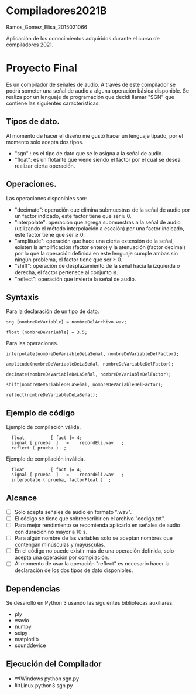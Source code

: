 # Compiladores2021B
Ramos_Gomez_Elisa_2015021066 


Aplicación de los conocimientos adquiridos durante el curso de compiladores 2021.

# Proyecto Final 

Es un compilador de señales de audio. 
   A través de este compilador se podrá someter una señal de audio a alguna operación básica disponible. Se realiza por un lenguaje de programación 
   que decidí llamar "SGN" que contiene las siguientes características: 
   ## Tipos de dato.
   Al momento de hacer el diseño me gustó hacer un lenguaje tipado, por el momento solo acepta dos tipos.
   - "sgn" : es el tipo de dato que se le asigna a la señal de audio.
   - "float": es un flotante que viene siendo el factor por el cual se desea realizar cierta operación.
        
   ## Operaciones.
   Las operaciones disponibles son:
   - "decimate": operación que elimina submuestras de la señal de audio por un factor indicado, este factor tiene que ser ≥ 0. 
   - "interpolate": operación que agrega submuestras a la señal de audio (utilizando el método interpolación a escalón) por una factor indicado, este factor tiene que ser ≥ 0.
   - "amplitude": operación que hace una cierta extensión de la señal, existen la amplificación (factor entero) y la atenuación (factor decimal) por lo que la operación definida en este lenguaje cumple ambas sin ningún problema, el factor tiene que ser ≥ 0.
   - "shift": operación de desplazamiento de la señal hacia la izquierda o derecha, el factor pertenece al conjunto ℝ.
   - "reflect": operación que invierte la señal de audio.

   ## Syntaxis
   Para la declaración de un tipo de dato. 
   
   ```sng [nombreDeVariable] = nombreDelArchivo.wav;```
   
   ```float [nombreDeVariable] = 3.5;```
   
   Para las operaciones.
   
   ```interpolate(nombreDeVariableDeLaSeñal, nombreDeVariableDelFactor);```
   
   ```amplitude(nombreDeVariableDeLaSeñal, nombreDeVariableDelFactor);```
   
   ```decimate(nombreDeVariableDeLaSeñal, nombreDeVariableDelFactor);```
   
   ```shift(nombreDeVariableDeLaSeñal, nombreDeVariableDelFactor);```
   
   ```reflect(nombreDeVariableDeLaSeñal);```
   
  
   
   ## Ejemplo de código 
   Ejemplo de compilación válida.
      
      float          [ fact ]= 4;
      signal [ prueba  ]   =    recordEli.wav   ;
      reflect ( prueba )  ; 
      
      
   Ejemplo de compilación inválida.
      
      
      float          [ fact ]= 4;
      signal [ prueba  ]   =    recordEli.wav   ;
      interpolate ( prueba, factorFloat )  ; 
      
      
   ## Alcance
   - [ ] Solo acepta señales de audio en formato ".wav".
   - [ ] El código se tiene que sobreescribir en el archivo "codigo.txt".
   - [ ] Para mejor rendimiento se recomienda aplicarlo en señales de audio con duración no mayor a 10 s.
   - [ ] Para algún nombre de las variables solo se aceptan nombres que contengan minúsculas y mayúsculas.
   - [ ] En el código no puede existir más de una operación definida, solo acepta una operación por compilación.
   - [ ] Al momento de usar la operación "reflect" es necesario hacer la declaración de los dos tipos de dato disponibles.
   
   ## Dependencias
   Se desarolló en Python 3 usando las siguientes bibliotecas auxiliares.
   - ply 
   - wavio
   - numpy
   - scipy
   - matplotlib
   - sounddevice

   ## Ejecución del Compilador
   
   - <img src="https://raw.githubusercontent.com/FortAwesome/Font-Awesome/master/svgs/brands/windows.svg" alt="windows" width="16" height="16"/>Windows</a> 
         python sgn.py
   - <img src="https://raw.githubusercontent.com/FortAwesome/Font-Awesome/master/svgs/brands/linux.svg" alt="linux" width="16" height="16"/>Linux</a>
         python3 sgn.py


   
   
        
     
     
    

